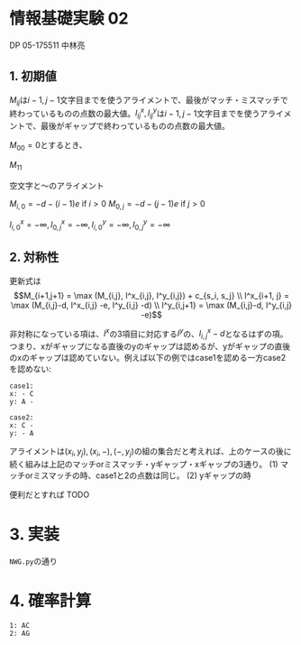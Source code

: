 # 情報基礎実験 02
DP
05-175511 中林亮

## 1. 初期値
$M_{ij}$は$i-1,j-1$文字目までを使うアライメントで、最後がマッチ・ミスマッチで終わっているものの点数の最大値。$I^x_{ij},I^y_{ij}$は$i-1,j-1$文字目までを使うアライメントで、最後がギャップで終わっているものの点数の最大値。

$M_{00} = 0$とするとき、


$M_{11}$

空文字と〜のアライメント

$M_{i,0} = -d -(i-1)e$ if $i>0$
$M_{0,j} = -d -(j-1)e$ if $j>0$


$I^x_{i,0} = -\infty, I^x_{0,j} = -\infty, I^y_{i,0} = -\infty, I^y_{0,j} = -\infty$


## 2. 対称性
更新式は
$$M_{i+1,j+1} = \max (M_{i,j}, I^x_{i,j}, I^y_{i,j}) + c_{s_i, s_j} \\ I^x_{i+1, j} = \max (M_{i,j}-d, I^x_{i,j} -e, I^y_{i,j} -d) \\ I^y_{i,j+1} = \max (M_{i,j}-d, I^y_{i,j} -e)$$

非対称になっている項は、$I^x$の3項目に対応する$I^y$の、$I^x_{i,j}-d$となるはずの項。つまり、xがギャップになる直後のyのギャップは認めるが、yがギャップの直後のxのギャップは認めていない。例えば以下の例ではcase1を認める一方case2を認めない:
```
case1:
x: - C
y: A -

case2:
x: C -
y: - A
```
アライメントは$(x_i, y_j), (x_i, -), (-, y_j)$の組の集合だと考えれば、上のケースの後に続く組みは上記のマッチorミスマッチ・yギャップ・xギャップの3通り。
(1) マッチorミスマッチの時、case1と2の点数は同じ。
(2) yギャップの時

便利だとすれば TODO

# 3. 実装
`NWG.py`の通り

# 4. 確率計算
```
1: AC
2: AG
```
